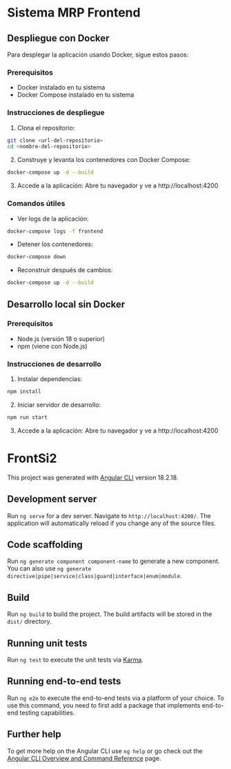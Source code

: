 # Sistema MRP Frontend

## Despliegue con Docker

Para desplegar la aplicación usando Docker, sigue estos pasos:

### Prerequisitos
- Docker instalado en tu sistema
- Docker Compose instalado en tu sistema

### Instrucciones de despliegue

1. Clona el repositorio:
```bash
git clone <url-del-repositorio>
cd <nombre-del-repositorio>
```

2. Construye y levanta los contenedores con Docker Compose:
```bash
docker-compose up -d --build
```

3. Accede a la aplicación:
Abre tu navegador y ve a http://localhost:4200

### Comandos útiles

- Ver logs de la aplicación:
```bash
docker-compose logs -f frontend
```

- Detener los contenedores:
```bash
docker-compose down
```

- Reconstruir después de cambios:
```bash
docker-compose up -d --build
```

## Desarrollo local sin Docker

### Prerequisitos
- Node.js (versión 18 o superior)
- npm (viene con Node.js)

### Instrucciones de desarrollo

1. Instalar dependencias:
```bash
npm install
```

2. Iniciar servidor de desarrollo:
```bash
npm run start
```

3. Accede a la aplicación:
Abre tu navegador y ve a http://localhost:4200

# FrontSi2

This project was generated with [Angular CLI](https://github.com/angular/angular-cli) version 18.2.18.

## Development server

Run `ng serve` for a dev server. Navigate to `http://localhost:4200/`. The application will automatically reload if you change any of the source files.

## Code scaffolding

Run `ng generate component component-name` to generate a new component. You can also use `ng generate directive|pipe|service|class|guard|interface|enum|module`.

## Build

Run `ng build` to build the project. The build artifacts will be stored in the `dist/` directory.

## Running unit tests

Run `ng test` to execute the unit tests via [Karma](https://karma-runner.github.io).

## Running end-to-end tests

Run `ng e2e` to execute the end-to-end tests via a platform of your choice. To use this command, you need to first add a package that implements end-to-end testing capabilities.

## Further help

To get more help on the Angular CLI use `ng help` or go check out the [Angular CLI Overview and Command Reference](https://angular.dev/tools/cli) page.
